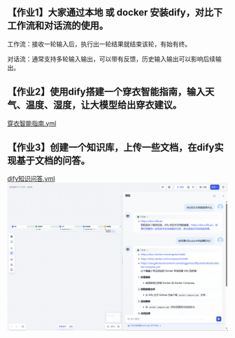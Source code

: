 ## 【作业1】大家通过本地 或 docker 安装dify，对比下工作流和对话流的使用。
工作流：接收一轮输入后，执行出一轮结果就结束该轮，有始有终。

对话流：通常支持多轮输入输出，可以带有反馈，历史输入输出可以影响后续输出。

## 【作业2】使用dify搭建一个穿衣智能指南，输入天气、温度、湿度，让大模型给出穿衣建议。
[穿衣智能指南.yml](%B4%A9%D2%C2%D6%C7%C4%DC%D6%B8%C4%CF.yml)

## 【作业3】创建一个知识库，上传一些文档，在dify实现基于文档的问答。
[dify知识问答.yml](dify%D6%AA%CA%B6%CE%CA%B4%F0.yml)
![repo_query.png](repo_query.png)
